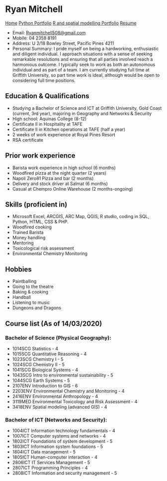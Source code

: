 # Ryan Mitchell
[Home](index.md)    [Python Portfolio](python.md)   [R and spatial modelling Portfolio](R.md)   [Resume](resume.md)

* Email: Ryanmitchell508@gmail.com
* Mobile: 04 2358 8191
* Address: U 2/18 Bowley Street, Pacific Pines 4211
* Personal Summary: I pride myself on being a hardworking, enthusiastic and diligent individual. I approach situations with a sense of seeking remarkable resolutions and ensuring that all parties involved reach a harmonious outcome. I typically seek to work as both an autonomous individual and as part of a team. I am currently studying full time at Griffith University, so part time work is ideal, although would be open to considering full time positions. 

## Education & Qualifications
* Studying a Bachelor of Science and ICT at Griffith University, Gold Coast (current, 3rd year), majoring in Geography and Networks & Security
* High school: Aquinas College (8-12)
* Certificate II in Hospitality at TAFE
* Certificate II in Kitchen operations at TAFE (half a year)
* 2 weeks of work experience at Royal Pines Resort
* RSA certificate

## Prior work experience
* Barista work experience in high school (6 months)
* Woodfired pizza at the night quarter (2 years)
* Napoli Zero81 Pizza and bar (2 months)
* Delivery and stock driver at Salmat (6 months)
* Casual at Chempro Online Warehouse (2 months-ongoing)


## Skills (proficient in)
* Microsoft Excel, ARCGIS, ARC Map, QGIS, R studio, coding in SQL, Python, HTML, CSS & PHP.
* Woodfired cooking                            
* Trained Barista
* Money handling                               
* Mentoring
* Toxicological risk assessment			           
* Environmental Chemistry Monitoring

## Hobbies
* Paintballing
* Going to the theatre
* Baking & cooking
* Handball
* Listening to music
* Dungeons and Dragons

## Course list (As of 14/03/2020)
### Bachelor of Science (Physical Geography):
* 1014SCG Statistics - 4 
* 1015SCG Quantitative Reasoning - 4 
* 1023SCG Chemistry I - 5 
* 1024SCG Chemistry II - 5 
* 1041SCG Biological Systems - 4 
* 1043SCG Intro to environmental sustainability - 5 
* 1044SCG Earth Systems - 5 
* 2107ENV Introduction to GIS - 6 
* 2203ENV Environmental Chemistry and Monitoring - 4 
* 2416ENV Environmental Anthropology - 4 
* 3119MED Environmental Toxicology and Risk Assessment - 4 
* 3418ENV Spatial modeling (advanced GIS) - 4 

### Bachelor of ICT (Networks and Security):
* 1004ICT Information technology fundamentals - 4 
* 1007ICT Computer systems and networks - 4 
* 1802ICT Foundations of system development - 5 
* 1803ICT Information system foundations - 5 
* 1804ICT Data management - 5 
* 1805ICT Human-computer interaction - 4 
* 2806ICT IT Services Management - 5 
* 2807ICT Programming Principles - 4 
* 2808ICT Information and security management - 5
